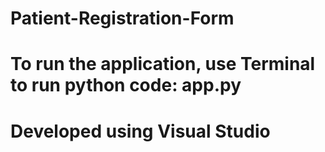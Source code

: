 # Patient-Registration-Form
# To run the application, use Terminal to run python code: app.py
# Developed using Visual Studio
